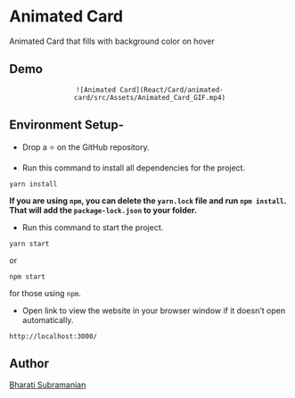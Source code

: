 # Animated Card
Animated Card that fills with background color on hover

## Demo
<div align="center">

    ![Animated Card](React/Card/animated-card/src/Assets/Animated_Card_GIF.mp4)

</div>

## Environment Setup-

* Drop a :star: on the GitHub repository.  

* Run this command to install all dependencies for the project.
```
yarn install
```  
**If you are using `npm`, you can delete the `yarn.lock` file and run `npm install`. That will add the `package-lock.json` to your folder.**  

* Run this command to start the project.
```
yarn start
```  
or 
```
npm start
```  
for those using `npm`.  

* Open link to view the website in your browser window if it doesn't open automatically.
```
http://localhost:3000/
```  

## Author

[Bharati Subramanian](https://github.com/bharati-21)